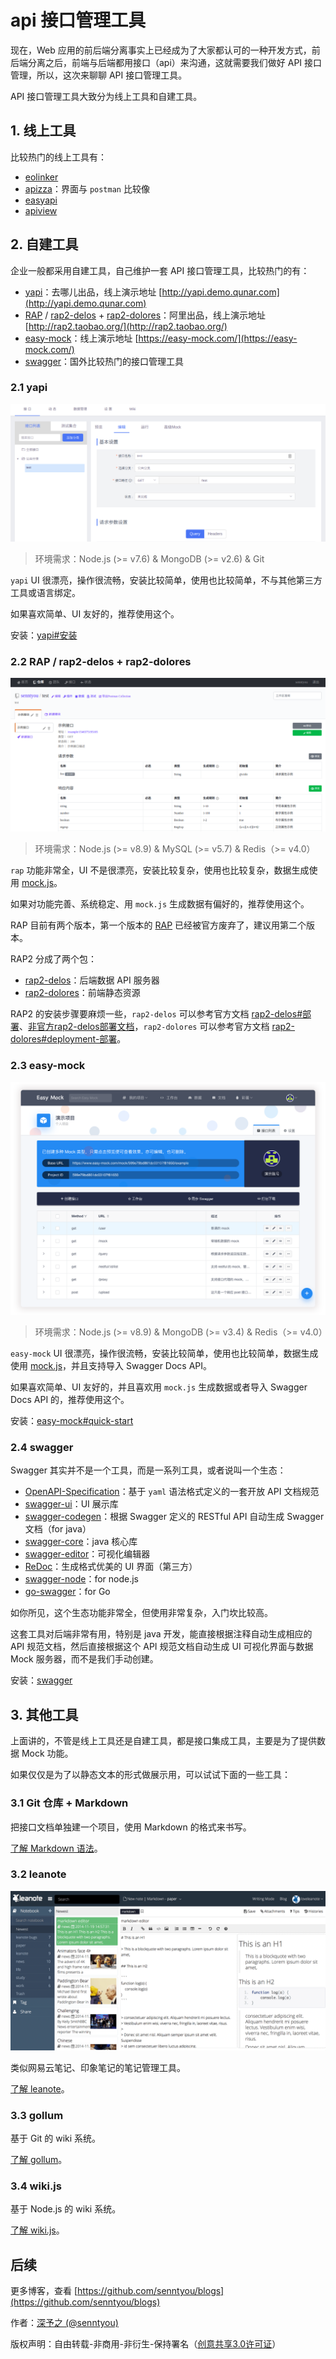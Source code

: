 # api 接口管理工具

现在，Web 应用的前后端分离事实上已经成为了大家都认可的一种开发方式，前后端分离之后，前端与后端都用接口（api）来沟通，这就需要我们做好 API 接口管理，所以，这次来聊聊 API 接口管理工具。

API 接口管理工具大致分为线上工具和自建工具。

## 1. 线上工具

比较热门的线上工具有：
 
- [eolinker](https://www.eolinker.com)
- [apizza](https://apizza.net)：界面与 `postman` 比较像
- [easyapi](https://www.easyapi.com/)
- [apiview](https://apiview.com/)

## 2. 自建工具

企业一般都采用自建工具，自己维护一套 API 接口管理工具，比较热门的有：

- [yapi](https://github.com/YMFE/yapi)：去哪儿出品，线上演示地址 [http://yapi.demo.qunar.com](http://yapi.demo.qunar.com)
- [RAP](https://github.com/thx/RAP) / [rap2-delos](https://github.com/thx/rap2-delos) + [rap2-dolores](https://github.com/thx/rap2-dolores)：阿里出品，线上演示地址 [http://rap2.taobao.org/](http://rap2.taobao.org/)
- [easy-mock](https://github.com/easy-mock/easy-mock)：线上演示地址 [https://easy-mock.com/](https://easy-mock.com/)
- [swagger](https://swagger.io/)：国外比较热门的接口管理工具

### 2.1 yapi

![](../images/963.png)

> 环境需求：Node.js (>= v7.6) & MongoDB (>= v2.6) & Git

`yapi` UI 很漂亮，操作很流畅，安装比较简单，使用也比较简单，不与其他第三方工具或语言绑定。

如果喜欢简单、UI 友好的，推荐使用这个。

安装：[yapi#安装](https://github.com/YMFE/yapi#%E5%AE%89%E8%A3%85)

### 2.2 RAP / rap2-delos + rap2-dolores

![](../images/964.png)

> 环境需求：Node.js (>= v8.9) & MySQL (>= v5.7) & Redis（>= v4.0）

`rap` 功能非常全，UI 不是很漂亮，安装比较复杂，使用也比较复杂，数据生成使用 [mock.js](https://github.com/nuysoft/Mock)。

如果对功能完善、系统稳定、用 `mock.js` 生成数据有偏好的，推荐使用这个。

RAP 目前有两个版本，第一个版本的 [RAP](https://github.com/thx/RAP) 已经被官方废弃了，建议用第二个版本。

RAP2 分成了两个包：

- [rap2-delos](https://github.com/thx/rap2-delos)：后端数据 API 服务器
- [rap2-dolores](https://github.com/thx/rap2-dolores)：前端静态资源

RAP2 的安装步骤要麻烦一些，`rap2-delos` 可以参考官方文档 [rap2-delos#部署](https://github.com/thx/rap2-delos#%E9%83%A8%E7%BD%B2)、[非官方rap2-delos部署文档](https://github.com/thx/rap2-delos/issues/119)，`rap2-dolores` 可以参考官方文档 [rap2-dolores#deployment-部署](https://github.com/thx/rap2-dolores#deployment-%E9%83%A8%E7%BD%B2)。

### 2.3 easy-mock

![](../images/965.png)

> 环境需求：Node.js (>= v8.9) & MongoDB (>= v3.4) & Redis（>= v4.0）

`easy-mock` UI 很漂亮，操作很流畅，安装比较简单，使用也比较简单，数据生成使用 [mock.js](https://github.com/nuysoft/Mock)，并且支持导入 Swagger Docs API。

如果喜欢简单、UI 友好的，并且喜欢用 `mock.js` 生成数据或者导入 Swagger Docs API 的，推荐使用这个。

安装：[easy-mock#quick-start](https://github.com/easy-mock/easy-mock#quick-start)

### 2.4 swagger

Swagger 其实并不是一个工具，而是一系列工具，或者说叫一个生态：

- [OpenAPI-Specification](https://github.com/OAI/OpenAPI-Specification)：基于 `yaml` 语法格式定义的一套开放 API 文档规范
- [swagger-ui](https://github.com/swagger-api/swagger-ui)：UI 展示库
- [swagger-codegen](https://github.com/swagger-api/swagger-codegen)：根据 Swagger 定义的 RESTful API 自动生成 Swagger 文档（for java）
- [swagger-core](https://github.com/swagger-api/swagger-core)：java 核心库
- [swagger-editor](https://github.com/swagger-api/swagger-editor)：可视化编辑器
- [ReDoc](https://github.com/Rebilly/ReDoc)：生成格式优美的 UI 界面（第三方）
- [swagger-node](https://github.com/swagger-api/swagger-node)：for node.js
- [go-swagger](https://github.com/go-swagger/go-swagger)：for Go

如你所见，这个生态功能非常全，但使用非常复杂，入门坎比较高。

这套工具对后端非常有用，特别是 java 开发，能直接根据注释自动生成相应的 API 规范文档，然后直接根据这个 API 规范文档自动生成 UI 可视化界面与数据 Mock 服务器，而不是我们手动创建。

安装：[swagger](https://swagger.io/)

## 3. 其他工具

上面讲的，不管是线上工具还是自建工具，都是接口集成工具，主要是为了提供数据 Mock 功能。

如果仅仅是为了以静态文本的形式做展示用，可以试试下面的一些工具：

### 3.1 Git 仓库 + Markdown

把接口文档单独建一个项目，使用 Markdown 的格式来书写。

[了解 Markdown 语法](https://daringfireball.net/projects/markdown/)。

### 3.2 leanote

![](../images/962.png)

类似网易云笔记、印象笔记的笔记管理工具。

[了解 leanote](https://github.com/leanote/leanote)。

### 3.3 gollum

基于 Git 的 wiki 系统。

[了解 gollum](https://github.com/gollum/gollum)。

### 3.4 wiki.js

基于 Node.js 的 wiki 系统。

[了解 wiki.js](https://github.com/Requarks/wiki)。

## 后续

更多博客，查看 [https://github.com/senntyou/blogs](https://github.com/senntyou/blogs)

作者：[深予之 (@senntyou)](https://github.com/senntyou)

版权声明：自由转载-非商用-非衍生-保持署名（[创意共享3.0许可证](https://creativecommons.org/licenses/by-nc-nd/3.0/deed.zh)）
